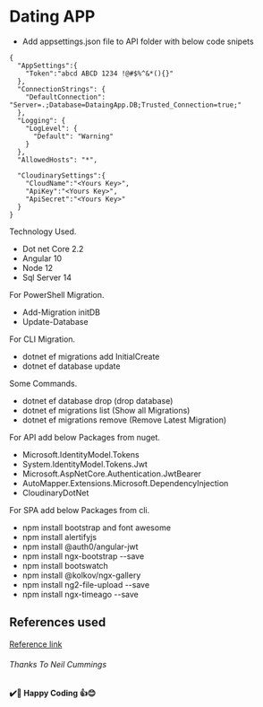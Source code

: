 
# Dating APP

- Add appsettings.json file to API folder with below code snipets
```
{
  "AppSettings":{
    "Token":"abcd ABCD 1234 !@#$%^&*(){}"
  },
  "ConnectionStrings": {
    "DefaultConnection": "Server=.;Database=DataingApp.DB;Trusted_Connection=true;"
  },
  "Logging": {
    "LogLevel": {
      "Default": "Warning"
    }
  },
  "AllowedHosts": "*",

  "CloudinarySettings":{
    "CloudName":"<Yours Key>",
    "ApiKey":"<Yours Key>",
    "ApiSecret":"<Yours Key>"
  }
}
```

Technology Used.
  - Dot net Core 2.2
  - Angular 10
  - Node 12
  - Sql Server 14

For PowerShell Migration.
  - Add-Migration initDB
  - Update-Database
  
For CLI Migration.
  - dotnet ef migrations add InitialCreate
  - dotnet ef database update

Some Commands.
  - dotnet ef database drop (drop database)
  - dotnet ef migrations list (Show all Migrations)
  - dotnet ef migrations  remove (Remove Latest Migration)
  

For API add below Packages from nuget.
  - Microsoft.IdentityModel.Tokens
  - System.IdentityModel.Tokens.Jwt
  - Microsoft.AspNetCore.Authentication.JwtBearer
  - AutoMapper.Extensions.Microsoft.DependencyInjection
  - CloudinaryDotNet 

For SPA add below Packages from cli.
  - npm install bootstrap and font awesome
  - npm install alertifyjs
  - npm install @auth0/angular-jwt
  - npm install ngx-bootstrap --save
  - npm install bootswatch
  - npm install @kolkov/ngx-gallery
  - npm install ng2-file-upload --save
  - npm install ngx-timeago --save

## References used 

[Reference link](https://www.udemy.com/share/101Wh2/)

###### Thanks To Neil Cummings

**✔️🍺 Happy Coding 👍😊**

